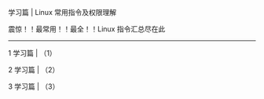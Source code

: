 学习篇  |  Linux 常用指令及权限理解



震惊！！最常用！！最全！！Linux 指令汇总尽在此



--------------



















1 学习篇  |  （1）

2 学习篇  |  （2）

3 学习篇  |  （3）



